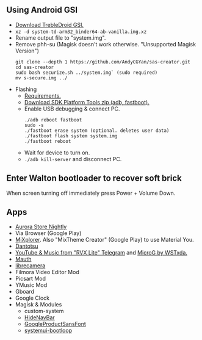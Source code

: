 ## Using Android GSI

- [Download TrebleDroid GSI.](https://github.com/TrebleDroid/treble_experimentations/releases)
- `xz -d system-td-arm32_binder64-ab-vanilla.img.xz`
- Rename output file to "system.img".
- Remove phh-su (Magisk doesn't work otherwise. "Unsupported Magisk Version")
  ```
  git clone --depth 1 https://github.com/AndyCGYan/sas-creator.git
  cd sas-creator
  sudo bash securize.sh ../system.img` (sudo required)
  mv s-secure.img ../
  ```
- Flashing
  - [Requirements.](https://source.android.com/docs/core/tests/vts/gsi#flashing-gsis)
  - [Download SDK Platform Tools zip (adb, fastboot).](https://developer.android.com/tools/releases/platform-tools)
  - Enable USB debugging & connect PC.
    ```
    ./adb reboot fastboot
    sudo -s
    ./fastboot erase system (optional. deletes user data)
    ./fastboot flash system system.img
    ./fastboot reboot
    ```
  - Wait for device to turn on.
  - `./adb kill-server` and disconnect PC.

## Enter Walton bootloader to recover soft brick

When screen turning off immediately press Power + Volume Down.

## Apps

- [Aurora Store Nightly](https://auroraoss.com/AuroraStore/Nightly)
- Via Browser (Google Play)
- [MiXplorer](https://mixplorer.com/beta). Also "MixTheme Creator" (Google Play) to use Material You.
- [Dantotsu](https://github.com/rebelonion/Dantotsu/releases)
- [YouTube & Music from "RVX Lite" Telegram](https://t.me/rvx_lite) and [MicroG by WSTxda.](https://github.com/WSTxda/MicroG-RE/releases)
- [Mauth](https://github.com/X1nto/Mauth/releases)
- [librecamera](https://github.com/iakmds/librecamera/releases)
- Filmora Video Editor Mod
- Picsart Mod
- YMusic Mod
- Gboard
- Google Clock
- Magisk & Modules
  - custom-system
  - [HideNavBar](https://github.com/Magisk-Modules-Alt-Repo/HideNavBar)
  - [GoogleProductSansFont](https://github.com/D4rK7355608/GoogleProductSansFont)
  - [systemui-bootloop](https://github.com/Magisk-Modules-Alt-Repo/systemui-bootloop)
